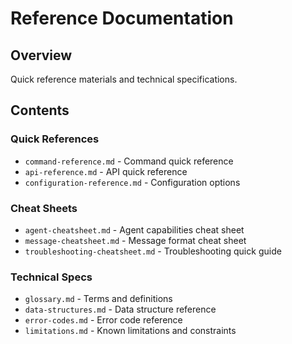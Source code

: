 # Reference Documentation

## Overview
Quick reference materials and technical specifications.

## Contents

### Quick References
- `command-reference.md` - Command quick reference
- `api-reference.md` - API quick reference
- `configuration-reference.md` - Configuration options

### Cheat Sheets
- `agent-cheatsheet.md` - Agent capabilities cheat sheet
- `message-cheatsheet.md` - Message format cheat sheet
- `troubleshooting-cheatsheet.md` - Troubleshooting quick guide

### Technical Specs
- `glossary.md` - Terms and definitions
- `data-structures.md` - Data structure reference
- `error-codes.md` - Error code reference
- `limitations.md` - Known limitations and constraints